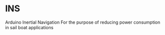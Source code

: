 # INS
Arduino Inertial Navigation 
For the purpose of reducing power consumption in sail boat applications
